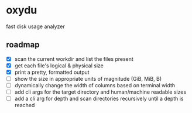 # oxydu

fast disk usage analyzer

## roadmap

- [x] scan the current workdir and list the files present
- [x] get each file's logical & physical size
- [x] print a pretty, formatted output
- [ ] show the size in appropriate units of magnitude (GiB, MiB, B) 
- [ ] dynamically change the width of columns based on terminal width
- [ ] add cli args for the target directory and human/machine readable sizes
- [ ] add a cli arg for depth and scan directories recursively until a depth is reached
